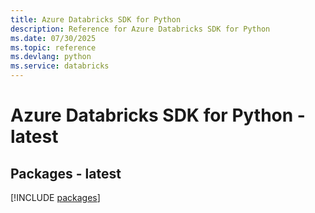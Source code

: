 ```yaml
---
title: Azure Databricks SDK for Python
description: Reference for Azure Databricks SDK for Python
ms.date: 07/30/2025
ms.topic: reference
ms.devlang: python
ms.service: databricks
---
```

# Azure Databricks SDK for Python - latest
## Packages - latest
[!INCLUDE [packages](databricks-index.md)]